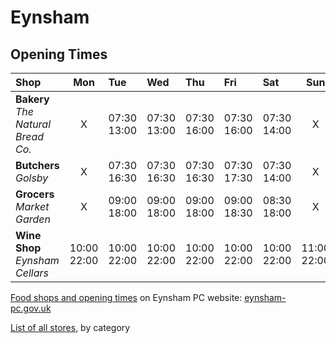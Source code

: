 Eynsham
=======

## Opening Times

Shop | Mon | Tue | Wed | Thu | Fri | Sat | Sun
:--- | :---: | :--- | :--- | :--- | :--- | :--- | :---:
**Bakery**<br>*The Natural Bread Co.* | X | 07:30 <br> 13:00 | 07:30 <br> 13:00 | 07:30 <br> 16:00 | 07:30 <br> 16:00 | 07:30 <br> 14:00 | X |
**Butchers**<br>*Golsby* | X | 07:30 <br> 16:30 | 07:30 <br> 16:30 | 07:30 <br> 16:30 | 07:30 <br> 17:30 | 07:30 <br> 14:00 | X
**Grocers**<br>*Market Garden* | X | 09:00 <br> 18:00 | 09:00 <br> 18:00 | 09:00 <br> 18:00 | 09:00 <br> 18:30 | 08:30 <br> 18:00 | X
**Wine Shop**<br>*Eynsham Cellars* | 10:00<br>22:00 | 10:00<br>22:00 | 10:00<br>22:00 | 10:00<br>22:00 | 10:00<br>22:00 | 10:00<br>22:00 | 11:00<br>22:00

[Food shops and opening times](http://eynsham-pc.gov.uk/a-z_bus.asp?BusCatID=29) on Eynsham PC website: [eynsham-pc.gov.uk](http://eynsham-pc.gov.uk/a-z_bus.asp?BusCatID=29)  

[List of all stores](http://eynsham-pc.gov.uk/a-z_categories.asp), by category
